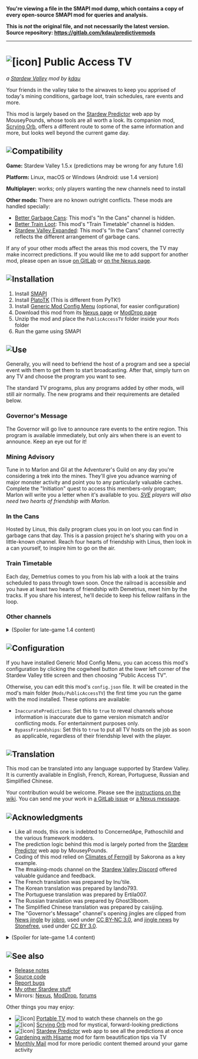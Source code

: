 **You're viewing a file in the SMAPI mod dump, which contains a copy of every open-source SMAPI mod
for queries and analysis.**

**This is _not_ the original file, and not necessarily the latest version.**  
**Source repository: https://gitlab.com/kdau/predictivemods**

----

# ![[icon]](promo/icon.png) Public Access TV

*a [Stardew Valley](http://stardewvalley.net/) mod by [kdau](https://www.kdau.com)*

Your friends in the valley take to the airwaves to keep you apprised of today's mining conditions, garbage loot, train schedules, rare events and more.

This mod is largely based on the [Stardew Predictor](https://mouseypounds.github.io/stardew-predictor/) web app by MouseyPounds, whose tools are all worth a look. Its companion mod, [Scrying Orb](https://www.nexusmods.com/stardewvalley/mods/5603), offers a different route to some of the same information and more, but looks well beyond the current game day.

## ![Compatibility](https://www.kdau.com/headers/compatibility.png)

**Game:** Stardew Valley 1.5.x (predictions may be wrong for any future 1.6)

**Platform:** Linux, macOS or Windows (Android: use 1.4 version)

**Multiplayer:** works; only players wanting the new channels need to install

**Other mods:** There are no known outright conflicts. These mods are handled specially:

* [Better Garbage Cans](https://www.nexusmods.com/stardewvalley/mods/4171): This mod's "In the Cans" channel is hidden.
* [Better Train Loot](https://www.nexusmods.com/stardewvalley/mods/4234): This mod's "Train Timetable" channel is hidden.
* [Stardew Valley Expanded](https://www.nexusmods.com/stardewvalley/mods/3753): This mod's "In the Cans" channel correctly reflects the different arrangement of garbage cans.

If any of your other mods affect the areas this mod covers, the TV may make incorrect predictions. If you would like me to add support for another mod, please open an issue [on GitLab](https://gitlab.com/kdau/predictivemods/-/issues) or [on the Nexus page](https://www.nexusmods.com/stardewvalley/mods/5605?tab=bugs).

## ![Installation](https://www.kdau.com/headers/installation.png)

1. Install [SMAPI](https://smapi.io/)
1. Install [PlatoTK](https://www.nexusmods.com/stardewvalley/mods/6589) (This is different from PyTK!)
1. Install [Generic Mod Config Menu](https://www.nexusmods.com/stardewvalley/mods/5098) (optional, for easier configuration)
1. Download this mod from its [Nexus page](https://www.nexusmods.com/stardewvalley/mods/5605?tab=files) or [ModDrop page](https://www.moddrop.com/stardew-valley/mods/757967-public-access-tv)
1. Unzip the mod and place the `PublicAccessTV` folder inside your `Mods` folder
1. Run the game using SMAPI

## ![Use](https://www.kdau.com/headers/use.png)

Generally, you will need to befriend the host of a program and see a special event with them to get them to start broadcasting. After that, simply turn on any TV and choose the program you want to see.

The standard TV programs, plus any programs added by other mods, will still air normally. The new programs and their requirements are detailed below.

### Governor's Message

The Governor will go live to announce rare events to the entire region. This program is available immediately, but only airs when there is an event to announce. Keep an eye out for it!

### Mining Advisory

Tune in to Marlon and Gil at the Adventurer's Guild on any day you're considering a trek into the mines. They'll give you advance warning of major monster activity and point you to any particularly valuable caches. Complete the "Initiation" quest to access this members-only program; Marlon will write you a letter when it's available to you. *[SVE](https://www.nexusmods.com/stardewvalley/mods/3753) players will also need two hearts of friendship with Marlon.*

### In the Cans

Hosted by Linus, this daily program clues you in on loot you can find in garbage cans that day. This is a passion project he's sharing with you on a little-known channel. Reach four hearts of friendship with Linus, then look in a can yourself, to inspire him to go on the air.

### Train Timetable

Each day, Demetrius comes to you from his lab with a look at the trains scheduled to pass through town soon. Once the railroad is accessible and you have at least two hearts of friendship with Demetrius, meet him by the tracks. If you share his interest, he'll decide to keep his fellow railfans in the loop.

### Other channels

<details>
<summary>(Spoiler for late-game 1.4 content)</summary>

### Movie Sneak Preview

Once the movie theater opens, your friendly concessionaire will announce the featured and coming attraction daily. She'll also tip you off on whether there's a line for the ever-popular crane game.
</details>

## ![Configuration](https://www.kdau.com/headers/configuration.png)

If you have installed Generic Mod Config Menu, you can access this mod's configuration by clicking the cogwheel button at the lower left corner of the Stardew Valley title screen and then choosing "Public Access TV".

Otherwise, you can edit this mod's `config.json` file. It will be created in the mod's main folder (`Mods/PublicAccessTV`) the first time you run the game with the mod installed. These options are available:

* `InaccuratePredictions`: Set this to `true` to reveal channels whose information is inaccurate due to game version mismatch and/or conflicting mods. For entertainment purposes only.
* `BypassFriendships`: Set this to `true` to put all TV hosts on the job as soon as applicable, regardless of their friendship level with the player.

## ![Translation](https://www.kdau.com/headers/translation.png)

This mod can be translated into any language supported by Stardew Valley. It is currently available in English, French, Korean, Portuguese, Russian and Simplified Chinese.

Your contribution would be welcome. Please see the [instructions on the wiki](https://stardewvalleywiki.com/Modding:Translations). You can send me your work in [a GitLab issue](https://gitlab.com/kdau/predictivemods/-/issues) or [a Nexus message](https://www.nexusmods.com/stardewvalley/mods/5605?tab=posts).

## ![Acknowledgments](https://www.kdau.com/headers/acknowledgments.png)

* Like all mods, this one is indebted to ConcernedApe, Pathoschild and the various framework modders.
* The prediction logic behind this mod is largely ported from the [Stardew Predictor](https://mouseypounds.github.io/stardew-predictor/) web app by MouseyPounds.
* Coding of this mod relied on [Climates of Ferngill](http://www.nexusmods.com/stardewvalley/mods/604) by Sakorona as a key example.
* The #making-mods channel on the [Stardew Valley Discord](https://discordapp.com/invite/StardewValley) offered valuable guidance and feedback.
* The French translation was prepared by Inu'tile.
* The Korean translation was prepared by lando793.
* The Portuguese translation was prepared by Ertila007.
* The Russian translation was prepared by Ghost3lboom.
* The Simplified Chinese translation was prepared by caisijing.
* The "Governor's Message" channel's opening jingles are clipped from [News jingle](https://freesound.org/people/jobro/sounds/169214/) by [jobro](https://freesound.org/people/jobro/), used under [CC BY-NC 3.0](http://creativecommons.org/licenses/by-nc/3.0/), and [jingle news](https://freesound.org/people/Jay_You/sounds/460424/) by [Stonefree](http://www.stonefree.de/), used under [CC BY 3.0](https://creativecommons.org/licenses/by/3.0/).

<details>
<summary>(Spoiler for late-game 1.4 content)</summary>

* The "Movie Sneak Preview" channel's concessions ambient is assembled from [Popcorn Machine.mp3](https://freesound.org/people/kentdavies959/sounds/466661/) by [kentdavies959](https://freesound.org/people/kentdavies959/), used under [CC BY 3.0](https://creativecommons.org/licenses/by/3.0/), and [Pouring Carbonated Beverage Fizz.wav](https://freesound.org/people/baidonovan/sounds/187355/) by [baidonovan](https://freesound.org/people/baidonovan/), in the public domain.

</details>

## ![See also](https://www.kdau.com/headers/see-also.png)

* [Release notes](doc/RELEASE-NOTES.md)
* [Source code](https://gitlab.com/kdau/predictivemods/-/tree/main/PublicAccessTV)
* [Report bugs](https://gitlab.com/kdau/predictivemods/-/issues)
* [My other Stardew stuff](https://www.kdau.com/stardew)
* Mirrors:
	[Nexus](https://www.nexusmods.com/stardewvalley/mods/5605),
	[ModDrop](https://www.moddrop.com/stardew-valley/mods/757967-public-access-tv),
	[forums](https://forums.stardewvalley.net/resources/public-access-tv.55/)

Other things you may enjoy:

* ![[icon]](https://www.kdau.com/PortableTV/icon.png) [Portable TV](https://www.nexusmods.com/stardewvalley/mods/5674) mod to watch these channels on the go
* ![[icon]](https://www.kdau.com/ScryingOrb/icon.png) [Scrying Orb](https://www.nexusmods.com/stardewvalley/mods/5603) mod for mystical, forward-looking predictions
* ![[icon]](https://mouseypounds.github.io/stardew-predictor/favicon_p.png) [Stardew Predictor](https://mouseypounds.github.io/stardew-predictor/) web app to see all the predictions at once
* [Gardening with Hisame](https://www.nexusmods.com/stardewvalley/mods/5485) mod for farm beautification tips via TV
* [Monthly Mail](https://www.nexusmods.com/stardewvalley/mods/4523) mod for more periodic content themed around your game activity
